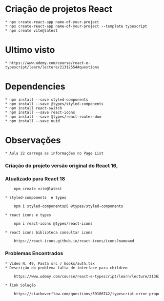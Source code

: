 # Criação de projetos React
    * npx create-react-app name-of-your-project
    * npx create-react-app name-of-your-project --template typescript
    * npm create vite@latest
# Ultimo visto
    * https://www.udemy.com/course/react-e-typescript/learn/lecture/21312554#questions
# Dependencies
    * npm install --save styled-components
    * npm install --save @types/styled-components
    * npm install react-switch
    * npm install --save react-icons
    * npm install --save @types/react-router-dom
    * npm install --save uuid
# Observações
    * Aula 22 carrega as informações no Page List

### Criação do projeto versão original do React 16, 
### Atualizado para React 18
```sh
    npm create vite@latest
```
    * styled-components  e types
```sh
    npm i styled-components@5 @types/styled-components
```
    * react icons e types
```sh
    npm i react-icons @types/react-icons
```
    * react icons biblioteca consultar icons
```sh
    https://react-icons.github.io/react-icons/icons?name=md
```

### Problemas Encontrados
    * Video N. 49, Pasta src / hooks/auth.tsx
    * Descrição do problema falta de interface para children
```sh
    https://www.udemy.com/course/react-e-typescript/learn/lecture/21363954#overview
```
    * link Solução
```sh
    https://stackoverflow.com/questions/59106742/typescript-error-property-children-does-not-exist-on-type-reactnode
```